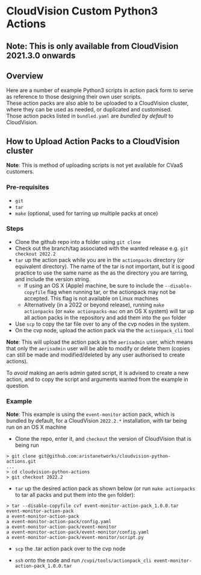 # CloudVision Custom Python3 Actions

## **Note**: This is only available from CloudVision 2021.3.0 onwards

## Overview

Here are a number of example Python3 scripts in action pack form to serve as reference to those designing their own user scripts.  
These action packs are also able to be uploaded to a CloudVision cluster, where they can be used as needed, or duplicated and customised.  
Those action packs listed in `bundled.yaml` are _bundled by default_ to CloudVision.

## How to Upload Action Packs to a CloudVision cluster

**Note**: This is method of uploading scripts is not yet available for CVaaS customers.

### Pre-requisites

* `git`
* `tar`
* `make` (optional, used for tarring up multiple packs at once)

### Steps

* Clone the github repo into a folder using `git clone`
* Check out the branch/tag associated with the wanted release e.g. `git checkout 2022.2`
* `tar` up the action pack while you are in the `actionpacks` directory (or equivalent directory). The name of the tar is not important, but it is good practice to use the same name as the as the directory you are tarring, and include the version string.
  * If using an OS X (Apple) machine, be sure to include the `--disable-copyfile` flag when running tar, or the actionpack may not be accepted. This flag is not available on Linux machines
  * Alternatively (in a 2022 or beyond release), running `make actionpacks` (or `make actionpacks-mac` on an OS X system) will tar up all action packs in the repository and add them into the `gen` folder
* Use `scp` to copy the tar file over to any of the cvp nodes in the system.
* On the cvp node, upload the action pack via the the `actionpack_cli` tool

**Note**: This will upload the action pack as the `aerisadmin` user, which means that only the `aerisadmin` user will be able to modify or delete them (copies can still be made and modified/deleted by any user authorised to create actions).

To _avoid_ making an aeris admin gated script, it is advised to create a new action, and to copy the script and arguments wanted from the example in question.

### Example

**Note**: This example is using the `event-monitor` action pack, which is bundled by default, for a CloudVision `2022.2.*` installation, with tar being run on an OS X machine

* Clone the repo, enter it, and `checkout` the version of CloudVision that is being run

``` Shell
> git clone git@github.com:aristanetworks/cloudvision-python-actions.git
...
> cd cloudvision-python-actions
> git checkout 2022.2
```

* `tar` up the desired action pack as shown below (or run `make actionpacks` to tar all packs and put them into the `gen` folder):

``` Shell
> tar --disable-copyfile cvf event-monitor-action-pack_1.0.0.tar event-monitor-action-pack
a event-monitor-action-pack
a event-monitor-action-pack/config.yaml
a event-monitor-action-pack/event-monitor
a event-monitor-action-pack/event-monitor/config.yaml
a event-monitor-action-pack/event-monitor/script.py
```

* `scp` the .tar action pack over to the cvp node

* `ssh` onto the node and run `/cvpi/tools/actionpack_cli event-monitor-action-pack_1.0.0.tar`
